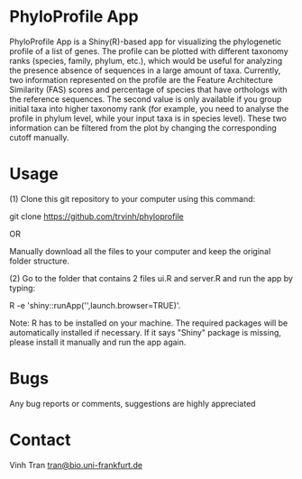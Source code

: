 # PhyloProfile App

PhyloProfile App is a Shiny(R)-based app for visualizing the phylogenetic profile of a list of genes.
The profile can be plotted with different taxonomy ranks (species, family, phylum, etc.), which would be useful for analyzing the presence absence of sequences in a large amount of taxa.
Currently, two information represented on the profile are the Feature Architecture Similarity (FAS) scores and percentage of species that have orthologs with the reference sequences. The second value is only available if you group initial taxa into higher taxonomy rank (for example, you need to analyse the profile in phylum level, while your input taxa is in species level). These two information can be filtered from the plot by changing the corresponding cutoff manually.

# Usage
(1) Clone this git repository to your computer using this command:

git clone https://github.com/trvinh/phyloprofile

OR 

Manually download all the files to your computer and keep the original folder structure.

(2) Go to the folder that contains 2 files ui.R and server.R and run the app by typing: 

R -e 'shiny::runApp('',launch.browser=TRUE)'.

Note: R has to be installed on your machine. The required packages will be automatically installed if necessary. If it says "Shiny" package is missing, please install it manually and run the app again.

# Bugs
Any bug reports or comments, suggestions are highly appreciated

# Contact
Vinh Tran
tran@bio.uni-frankfurt.de
